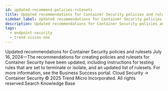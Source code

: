 ```yaml
---
id: updated-recommend-policies-rulesets
title: Updated recommendations for Container Security policies and rulesets
sidebar_label: Updated recommendations for Container Security policies and rulesets
description: Updated recommendations for Container Security policies and rulesets
tags:
  - endpoint-security
  - trend-vision-one
---
```


 Updated recommendations for Container Security policies and rulesets July 16, 2024—The recommendations for creating policies and rulesets for Container Security have been updated, including instructions for testing rules that are set to terminate or isolate, and an updated list of rulesets. For more information, see the Business Success portal. Cloud Security → Container Security © 2025 Trend Micro Incorporated. All rights reserved.Search Knowledge Base